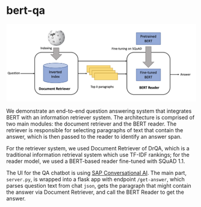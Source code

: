 # bert-qa

![Alt text](misc/architecture.png?raw=true "System Architecture")


We demonstrate an end-to-end question answering system that integrates BERT with an information retriever system. The architecture is comprised of two main modules: the document retriever and the BERT reader. The retriever is responsible for selecting paragraphs of text that contain the answer, which is then passed to the reader to identify an answer span.

For the retriever system, we used Document Retriever of DrQA, which is a traditional information retrieval system which use TF-IDF rankings; for the reader model, we used a BERT-based reader fine-tuned with SQuAD 1.1.

The UI for the QA chatbot is using [SAP Conversational AI](https://cai.tools.sap/). The main part, `server.py`, is wrapped into a flask app with endpoint `/get-answer`, which parses question text from chat `json`, gets the paragraph that might contain the answer via Document Retriever, and call the BERT Reader to get the answer. 
